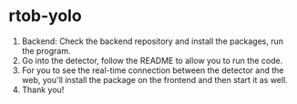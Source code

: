 # rtob-yolo

1. Backend: Check the backend repository and install the packages, run the program.
2. Go into the detector, follow the README to allow you to run the code.
3. For you to see the real-time connection between the detector and the web, you'll install the package on the frontend and then start it as well.
4. Thank you!
